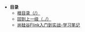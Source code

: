 * **目录**
  * [根目录（/）](/README)
  * [回到上一级（../）](/study/BigData/README)
  * [尚硅谷Flink入门到实战-学习笔记](/study/BigData/Flink/尚硅谷Flink入门到实战-学习笔记)

